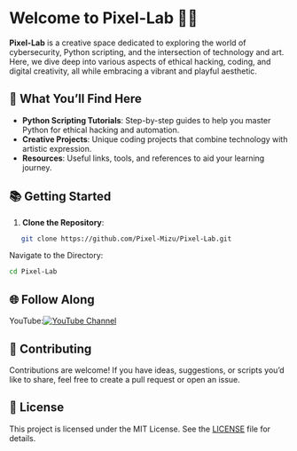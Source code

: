 # Welcome to Pixel-Lab 🌊✨

**Pixel-Lab** is a creative space dedicated to exploring the world of cybersecurity, Python scripting, and the intersection of technology and art. Here, we dive deep into various aspects of ethical hacking, coding, and digital creativity, all while embracing a vibrant and playful aesthetic.

## 🚀 What You’ll Find Here
- **Python Scripting Tutorials**: Step-by-step guides to help you master Python for ethical hacking and automation.
- **Creative Projects**: Unique coding projects that combine technology with artistic expression.
- **Resources**: Useful links, tools, and references to aid your learning journey.

## 📚 Getting Started
1. **Clone the Repository**:
``` bash
   git clone https://github.com/Pixel-Mizu/Pixel-Lab.git
 ```
Navigate to the Directory:
``` bash
cd Pixel-Lab
```
## 🌐 Follow Along
YouTube:[![YouTube Channel](https://img.shields.io/badge/YouTube-Pixel--Mizu-red?style=for-the-badge&logo=youtube&logoColor=white)](https://www.youtube.com/channel/UCwnwfwuFNvK6oliUrNiEBBw)

## 🤝 Contributing
Contributions are welcome! If you have ideas, suggestions, or scripts you’d like to share, feel free to create a pull request or open an issue.

## 📄 License
This project is licensed under the MIT License. See the [LICENSE](LICENSE) file for details.

